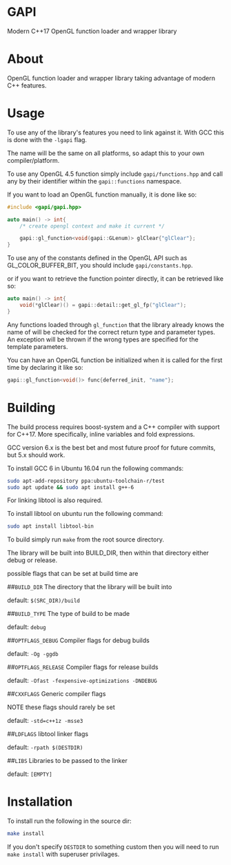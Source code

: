 GAPI
====

Modern C++17 OpenGL function loader and wrapper library

About
=====

OpenGL function loader and wrapper library taking advantage of modern C++ features.

Usage
=====

To use any of the library's features you need to link against it. With GCC this is done with the `-lgapi` flag.

The name will be the same on all platforms, so adapt this to your own compiler/platform.

To use any OpenGL 4.5 function simply include `gapi/functions.hpp` and call any by their identifier within the `gapi::functions` namespace.

If you want to load an OpenGL function manually, it is done like so:

```c++
#include <gapi/gapi.hpp>

auto main() -> int{
	/* create opengl context and make it current */

	gapi::gl_function<void(gapi::GLenum)> glClear{"glClear"};
}
```

To use any of the constants defined in the OpenGL API such as GL_COLOR_BUFFER_BIT, you should include `gapi/constants.hpp`.

or if you want to retrieve the function pointer directly, it can be retrieved like so:

```c++
auto main() -> int{
	void(*glClear)() = gapi::detail::get_gl_fp("glClear");
}
```

Any functions loaded through `gl_function` that the library already knows the name of will be checked for the correct return type and parameter types. An exception will be thrown if the wrong types are specified for the template parameters.

You can have an OpenGL function be initialized when it is called for the first time by declaring it like so:

```c++
gapi::gl_function<void()> func{deferred_init, "name"};
```

Building
========

The build process requires boost-system and a C++ compiler with support for C++17. More specifically, inline variables and fold expressions.

GCC version 6.x is the best bet and most future proof for future commits, but 5.x should work.

To install GCC 6 in Ubuntu 16.04 run the following commands:
```bash
sudo apt-add-repository ppa:ubuntu-toolchain-r/test
sudo apt update && sudo apt install g++-6
```

For linking libtool is also required.

To install libtool on ubuntu run the following command:
```bash
sudo apt install libtool-bin
```

To build simply run `make` from the root source directory.

The library will be built into BUILD_DIR, then within that directory either debug or release.

possible flags that can be set at build time are

##`BUILD_DIR`
The directory that the library will be built into

default: `$(SRC_DIR)/build`

##`BUILD_TYPE`
The type of build to be made

default: `debug`

##`OPTFLAGS_DEBUG`
Compiler flags for debug builds

default: `-Og -ggdb`

##`OPTFLAGS_RELEASE`
Compiler flags for release builds

default: `-Ofast -fexpensive-optimizations -DNDEBUG`

##`CXXFLAGS`
Generic compiler flags

NOTE these flags should rarely be set

default: `-std=c++1z -msse3`

##`LDFLAGS`
libtool linker flags

default: `-rpath $(DESTDIR)`

##`LIBS`
Libraries to be passed to the linker

default: `[EMPTY]`

Installation
============

To install run the following in the source dir:
```bash
make install
```

If you don't specify `DESTDIR` to something custom then you will need to run `make install` with superuser privilages.
